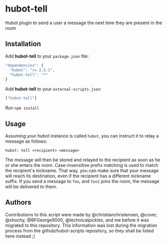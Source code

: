 hubot-tell
==========

Hubot plugin to send a user a message the next time they are present in the room

Installation
------------

Add **hubot-tell** to your `package.json` file:

```javascript
"dependencies": {
  "hubot": ">= 2.5.1",
  "hubot-tell": "*"
}
```

Add **hubot-tell** to your `external-scripts.json`:

```javascript
["hubot-tell"]
```

Run `npm install`

Usage
-----

Assuming your hubot instance is called `hubot`, you can instruct it to relay a message as follows:

`hubot: tell <recipient> <message>`

The message will then be stored and relayed to the recipient as soon as he or she enters the room. Case-insensitive prefix matching is used to match the recipient's nickname. That way, you can make sure that your message will reach its destination, even if the recipient has a different nickname suffix. If you send a message to `foo`, and `foo1` joins the room, the message will be delivered to them.

Authors
-------

Contributions to this script were made by @christianchristensen, @cover, @xhochy, @BFGeorge9000, @technicalpickles, and me before it was migrated to this repository. This information was lost during the migration process from the github/hubot-scripts repository, so they shall be listed here instead ;)
